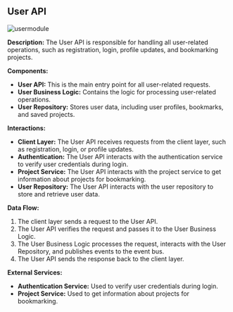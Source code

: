 ## User API

![usermodule](https://github.com/user-attachments/assets/26602ed9-bf45-4e42-84cf-f05160e8299a)

**Description:** The User API is responsible for handling all user-related operations, such as registration, login, profile updates, and bookmarking projects.

**Components:**

* **User API:** This is the main entry point for all user-related requests.
* **User Business Logic:** Contains the logic for processing user-related operations.
* **User Repository:** Stores user data, including user profiles, bookmarks, and saved projects.

**Interactions:**

* **Client Layer:** The User API receives requests from the client layer, such as registration, login, or profile updates.
* **Authentication:** The User API interacts with the authentication service to verify user credentials during login.
* **Project Service:** The User API interacts with the project service to get information about projects for bookmarking.
* **User Repository:** The User API interacts with the user repository to store and retrieve user data.

**Data Flow:**

1. The client layer sends a request to the User API.
2. The User API verifies the request and passes it to the User Business Logic.
3. The User Business Logic processes the request, interacts with the User Repository, and publishes events to the event bus.
4. The User API sends the response back to the client layer.

**External Services:**

* **Authentication Service:** Used to verify user credentials during login.
* **Project Service:** Used to get information about projects for bookmarking.
